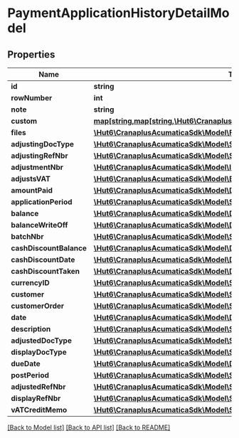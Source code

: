 # PaymentApplicationHistoryDetailModel

## Properties
Name | Type | Description | Notes
------------ | ------------- | ------------- | -------------
**id** | **string** |  | [optional] 
**rowNumber** | **int** |  | [optional] 
**note** | **string** |  | [optional] 
**custom** | [**map[string,map[string,\Hut6\CranaplusAcumaticaSdk\Model\CustomFieldModel]]**](map.md) |  | [optional] 
**files** | [**\Hut6\CranaplusAcumaticaSdk\Model\FileLinkModel[]**](FileLinkModel.md) |  | [optional] 
**adjustingDocType** | [**\Hut6\CranaplusAcumaticaSdk\Model\StringValueModel**](StringValueModel.md) |  | [optional] 
**adjustingRefNbr** | [**\Hut6\CranaplusAcumaticaSdk\Model\StringValueModel**](StringValueModel.md) |  | [optional] 
**adjustmentNbr** | [**\Hut6\CranaplusAcumaticaSdk\Model\IntValueModel**](IntValueModel.md) |  | [optional] 
**adjustsVAT** | [**\Hut6\CranaplusAcumaticaSdk\Model\BooleanValueModel**](BooleanValueModel.md) |  | [optional] 
**amountPaid** | [**\Hut6\CranaplusAcumaticaSdk\Model\DecimalValueModel**](DecimalValueModel.md) |  | [optional] 
**applicationPeriod** | [**\Hut6\CranaplusAcumaticaSdk\Model\StringValueModel**](StringValueModel.md) |  | [optional] 
**balance** | [**\Hut6\CranaplusAcumaticaSdk\Model\DecimalValueModel**](DecimalValueModel.md) |  | [optional] 
**balanceWriteOff** | [**\Hut6\CranaplusAcumaticaSdk\Model\DecimalValueModel**](DecimalValueModel.md) |  | [optional] 
**batchNbr** | [**\Hut6\CranaplusAcumaticaSdk\Model\StringValueModel**](StringValueModel.md) |  | [optional] 
**cashDiscountBalance** | [**\Hut6\CranaplusAcumaticaSdk\Model\DecimalValueModel**](DecimalValueModel.md) |  | [optional] 
**cashDiscountDate** | [**\Hut6\CranaplusAcumaticaSdk\Model\DateTimeValueModel**](DateTimeValueModel.md) |  | [optional] 
**cashDiscountTaken** | [**\Hut6\CranaplusAcumaticaSdk\Model\DecimalValueModel**](DecimalValueModel.md) |  | [optional] 
**currencyID** | [**\Hut6\CranaplusAcumaticaSdk\Model\StringValueModel**](StringValueModel.md) |  | [optional] 
**customer** | [**\Hut6\CranaplusAcumaticaSdk\Model\StringValueModel**](StringValueModel.md) |  | [optional] 
**customerOrder** | [**\Hut6\CranaplusAcumaticaSdk\Model\StringValueModel**](StringValueModel.md) |  | [optional] 
**date** | [**\Hut6\CranaplusAcumaticaSdk\Model\DateTimeValueModel**](DateTimeValueModel.md) |  | [optional] 
**description** | [**\Hut6\CranaplusAcumaticaSdk\Model\StringValueModel**](StringValueModel.md) |  | [optional] 
**adjustedDocType** | [**\Hut6\CranaplusAcumaticaSdk\Model\StringValueModel**](StringValueModel.md) |  | [optional] 
**displayDocType** | [**\Hut6\CranaplusAcumaticaSdk\Model\StringValueModel**](StringValueModel.md) |  | [optional] 
**dueDate** | [**\Hut6\CranaplusAcumaticaSdk\Model\DateTimeValueModel**](DateTimeValueModel.md) |  | [optional] 
**postPeriod** | [**\Hut6\CranaplusAcumaticaSdk\Model\StringValueModel**](StringValueModel.md) |  | [optional] 
**adjustedRefNbr** | [**\Hut6\CranaplusAcumaticaSdk\Model\StringValueModel**](StringValueModel.md) |  | [optional] 
**displayRefNbr** | [**\Hut6\CranaplusAcumaticaSdk\Model\StringValueModel**](StringValueModel.md) |  | [optional] 
**vATCreditMemo** | [**\Hut6\CranaplusAcumaticaSdk\Model\StringValueModel**](StringValueModel.md) |  | [optional] 

[[Back to Model list]](../README.md#documentation-for-models) [[Back to API list]](../README.md#documentation-for-api-endpoints) [[Back to README]](../README.md)


